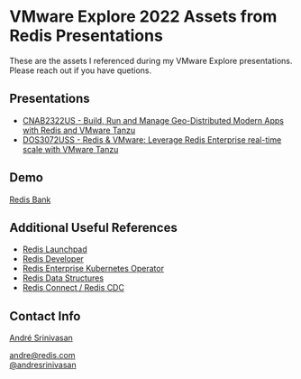 # VMware Explore 2022 Assets from Redis Presentations

These are the assets I referenced during my VMware Explore presentations. Please reach out if you have quetions.

## Presentations

* [CNAB2322US - Build, Run and Manage Geo-Distributed Modern Apps with Redis and VMware Tanzu](./CNAB2322US_Srinivasan_FINAL_0722.pdf)
* [DOS3072USS - Redis & VMware: Leverage Redis Enterprise real-time scale with VMware Tanzu](./20220729-1%20Redis%20Sponsor%20Session%20VMware%20Explore.pdf)

## Demo

[Redis Bank](https://github.com/andresrinivasan/redisbank/)

## Additional Useful References

* [Redis Launchpad](https://launchpad.redis.com/)
* [Redis Developer](https://developer.redis.com/)
* [Redis Enterprise Kubernetes Operator](https://github.com/RedisLabs/redis-enterprise-k8s-docs)
* [Redis Data Structures](https://redis.io/topics/data-types-intro)
* [Redis Connect / Redis CDC](https://github.com/RedisLabs-Field-Engineering/RedisCDC)

## Contact Info

[André Srinivasan](https://linkedin.com/in/andresrinivasan)

[andre@redis.com](mailto:andre@redis.com)<br>
[@andresrinivasan](https://twitter.com/andresrinivasan)
